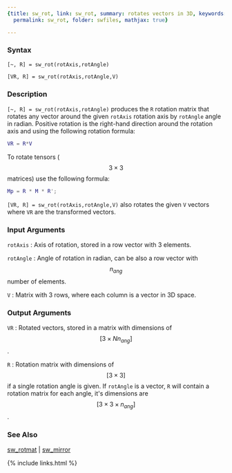 ```yaml
---
{title: sw_rot, link: sw_rot, summary: rotates vectors in 3D, keywords: sample, sidebar: sw_sidebar,
  permalink: sw_rot, folder: swfiles, mathjax: true}

---
```

  
### Syntax
  
`[~, R] = sw_rot(rotAxis,rotAngle)`
  
`[VR, R] = sw_rot(rotAxis,rotAngle,V)`
 
### Description
  
`[~, R] = sw_rot(rotAxis,rotAngle)` produces the `R` rotation matrix that
rotates any vector around the given `rotAxis` rotation axis by `rotAngle`
angle in radian. Positive rotation is the right-hand direction around the
rotation axis and using the following rotation formula:
```matlab
VR = R*V
```
 
To rotate tensors ($$3\times 3$$ matrices) use the following formula:
```matlab
Mp = R * M * R';
```
 
`[VR, R] = sw_rot(rotAxis,rotAngle,V)` also rotates the given `V`
vectors where `VR` are the transformed vectors.
  
### Input Arguments
  
`rotAxis`
: Axis of rotation, stored in a row vector with 3 elements.
  
`rotAngle`
: Angle of rotation in radian, can be also a row vector with $$n_{ang}$$
  number of elements.
  
`V`
: Matrix with 3 rows, where each column is a vector in 3D space.
  
### Output Arguments
  
`VR`
: Rotated vectors, stored in a matrix with dimensions of $$[3\times N
  n_{ang}]$$.
 
`R`
: Rotation matrix with dimensions of $$[3\times 3]$$ if a single rotation
  angle is given. If `rotAngle` is a vector, `R` will contain a
  rotation matrix for each angle, it's dimensions are $$[3\times 3\times
  n_{ang}]$$.
 
### See Also
  
[sw_rotmat](sw_rotmat) \| [sw_mirror](sw_mirror)
 

{% include links.html %}
